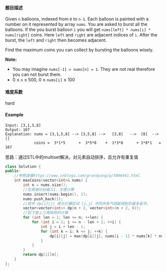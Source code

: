 #### **题目描述**
Given `n` balloons, indexed from `0` to `n-1`. Each balloon is painted with a number on it represented by array `nums`. You are asked to burst all the balloons. If the you burst balloon `i` you will get `nums[left] * nums[i] * nums[right]` coins. Here `left` and `right` are adjacent indices of `i`. After the burst, the `left` and `right` then becomes adjacent.

Find the maximum coins you can collect by bursting the balloons wisely.

**Note:**

- You may imagine `nums[-1] = nums[n] = 1`. They are not real therefore you can not burst them.
- 0 ≤ `n` ≤ 500, 0 ≤ `nums[i]` ≤ 100


#### **难度系数**   
hard


#### **Example**
```
Input: [3,1,5,8]
Output: 167 
Explanation: nums = [3,1,5,8] --> [3,5,8] -->   [3,8]   -->  [8]  --> []
             coins =  3*1*5      +  3*5*8    +  1*3*8      + 1*8*1   = 167
```
思路：通过STL中的multiset解决，对元素自动排序，且允许有重复值
```c++
class Solution {
public:
    //参照连接https://www.cnblogs.com/grandyang/p/5006441.html
    int maxCoins(vector<int>& nums) {
        int n = nums.size();
        //在两端分别插入1，方便计算
        nums.insert(nums.begin(), 1);
        nums.push_back(1);
        //其中 dp[i][j] 表示打爆区间 [i,j] 中的所有气球能得到的最多金币。
        vector<vector<int>> dp(n + 2, vector<int>(n + 2, 0));
        //如下是上三角矩阵的计算
        for (int len = 1; len <= n; ++len) {
            for (int i = 1; i <= n - len + 1; ++i) {
                int j = i + len - 1;
                for (int k = i; k <= j; ++k) {
                    dp[i][j] = max(dp[i][j], nums[i - 1] * nums[k] * nums[j + 1] + dp[i][k - 1] + dp[k + 1][j]);
                }
            }
        }
        return dp[1][n];
    }
};
```